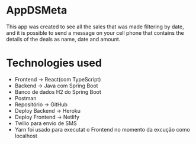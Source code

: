 # AppDSMeta

This app was created to see all the sales that was made filtering by date, and it is possible to send a message on your cell phone that contains the details
of the deals as name, date and amount.

# Technologies used

- Frontend -> React(com TypeScript)
- Backend -> Java com Spring Boot
- Banco de dados H2 do Spring Boot
- Postman
- Repositório -> GitHub
- Deploy Backend -> Heroku
- Deploy Frontend -> Netlify
- Twilio para envio de SMS
- Yarn foi usado para executat o Frontend no momento da excução como localhost
